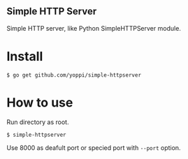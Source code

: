 Simple HTTP Server
------------------

Simple HTTP server, like Python SimpleHTTPServer module.

# Install

```
$ go get github.com/yoppi/simple-httpserver
```

# How to use

Run directory as root.

```
$ simple-httpserver
```

Use 8000 as deafult port or specied port with `--port` option.
